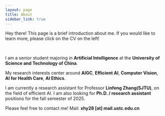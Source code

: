 ```yaml
---
layout: page
title: About
sidebar_link: true
---
```


<p class="message">
  Hey there! This page is a brief introduction about me. If you would like to learn more, please click on the CV on the left!


</p>

<br>

I am a senior student majoring in **Artificial Intelligence** at the **University of Science and Technology of China**.

My research interests center around **AIGC**, **Efficient AI**, **Computer Vision**, **AI for Health Care**, **AI Ethics**.

I am currently a research assistant for Professor **Linfeng Zhang(SJTU)**, on the field of efficient AI. I am also looking for **Ph.D. / research assistant** positions for the fall semester of 2025.

Please feel free to contact me! 
Mail: **xhy28 [at] mail.ustc.edu.cn**

<br>  